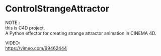 ControlStrangeAttractor
=======================

NOTE :  
this is C4D project.  
A Python effector for creating strange attractor animation in CINEMA 4D.  

VIDEO:  
https://vimeo.com/99462444
